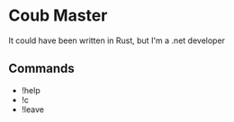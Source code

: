 # Coub Master

It could have been written in Rust, but I'm a .net developer

## Commands

- !help
- !c <link to video from coub.com>
- !leave
